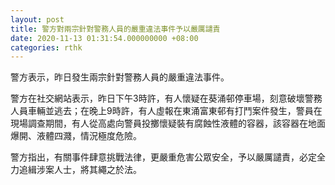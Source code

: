 ```yaml
---
layout: post
title: 警方對兩宗針對警務人員的嚴重違法事件予以嚴厲譴責
date: 2020-11-13 01:31:54.000000000 +08:00
categories: rthk
---
```


警方表示，昨日發生兩宗針對警務人員的嚴重違法事件。

警方在社交網站表示，昨日下午3時許，有人懷疑在葵涌邨停車場，刻意破壞警務人員車輛並逃去；在晚上9時許，有人虛報在東涌富東邨有打鬥案件發生，警員在現場調查期間，有人從高處向警員投擲懷疑裝有腐蝕性液體的容器，該容器在地面爆開、液體四濺，情況極度危險。

警方指出，有關事件肆意挑戰法律，更嚴重危害公眾安全，予以嚴厲譴責，必定全力追緝涉案人士，將其繩之於法。
